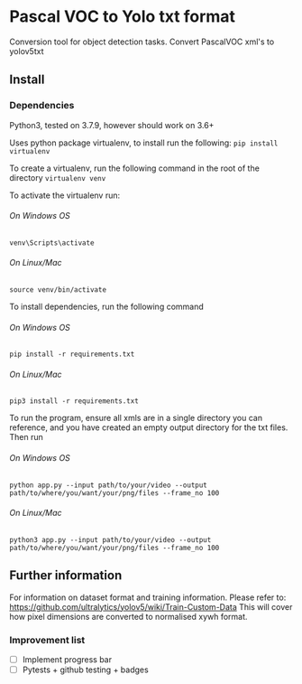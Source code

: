# Pascal VOC to Yolo txt format
Conversion tool for object detection tasks. Convert PascalVOC xml's to yolov5txt


## Install
### Dependencies
Python3, tested on 3.7.9, however should work on 3.6+

Uses python package virtualenv, to install run the following:
```pip install virtualenv```

To create a virtualenv, run the following command in the root of the directory
```virtualenv venv```

To activate the virtualenv run:
###### On Windows OS
```venv\Scripts\activate```
###### On Linux/Mac
```source venv/bin/activate```

To install dependencies, run the following command
###### On Windows OS
```pip install -r requirements.txt```
###### On Linux/Mac
```pip3 install -r requirements.txt```

To run the program, ensure all xmls are in a single directory you can reference, and you have created an empty output directory for the txt files. Then run
###### On Windows OS
```python app.py --input path/to/your/video --output path/to/where/you/want/your/png/files --frame_no 100```
###### On Linux/Mac
```python3 app.py --input path/to/your/video --output path/to/where/you/want/your/png/files --frame_no 100```

## Further information
For information on dataset format and training information.
Please refer to: https://github.com/ultralytics/yolov5/wiki/Train-Custom-Data
This will cover how pixel dimensions are converted to normalised xywh format.

### Improvement list
- [ ] Implement progress bar
- [ ] Pytests + github testing + badges